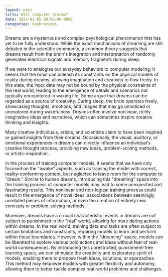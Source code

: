 ```yaml
---
layout: post
title: Will computer dreams?
date: 2024-01-05 00:00:00-0000
categories: bookreviews
---
```


Dreams are a mysterious and complex psychological phenomenon that has yet to be fully understood. While the exact mechanisms of dreaming are still debated in the scientific community, a common theory suggests that dreams result from the brain's integration and interpretation of randomly generated electrical signals and memory fragments during sleep.

If we were to analogize our everyday behaviors to computer modeling, it seems that the brain can unleash its constraints on the physical models of reality during dreams, allowing imagination and creativity to flow freely. In this state, the input data may not be bound by the physical constraints of the real world, leading to the emergence of details and scenarios not typically encountered in waking life. Some argue that dreams can be regarded as a source of creativity. During sleep, the brain operates freely, showcasing thoughts, emotions, and images that may go unnoticed or unexplored during wakefulness. Dreams often involve nonlinear, richly imaginative ideas and narratives, which can sometimes inspire creative thinking and insights.

Many creative individuals, artists, and scientists claim to have been inspired or gained insights from their dreams. Occasionally, the visual, auditory, or emotional experiences in dreams can directly influence an individual's creative thought process, providing new ideas, problem-solving methods, or artistic inspiration.

In the process of training computer models, it seems that we have only focused on the "awake" aspects, such as training the model with correct, reality-conforming content, but neglected to leave room for the computer to "dream." Similar to human dreams, introducing this "dreaming" space into the training process of computer models may lead to some unexpected and fascinating results. This nonlinear and non-logical training process could result in the emergence of novel ideas, associations between seemingly unrelated pieces of information, or even the creation of entirely new concepts or problem-solving methods.

Moreover, dreams have a crucial characteristic: events in dreams are not subject to punishment in the "real" world, allowing for more daring actions within dreams. In the real world, training data and tasks are often subject to certain limitations and constraints, requiring models to learn and perform within these boundaries. However, within the "dreaming" space, models can be liberated to explore various bold actions and ideas without fear of real-world consequences. By introducing this unrestricted, punishment-free learning space, we can stimulate the creativity and exploratory spirit of models, enabling them to propose fresh ideas, solutions, or approaches. This method may empower models with greater flexibility and autonomy, allowing them to better tackle complex real-world problems and challenges.
